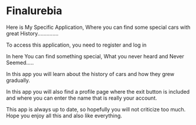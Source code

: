 # Finalurebia


Here is My Specific Application, Where you can find some special cars with great History..............

To access this application, you need to register and log in



In here You can find something special, What you never heard and Never Seemed.....


In this app you will learn about the history of cars and how they grew gradually.


In this app you will also find a profile page where the exit button is included and where you can enter the name that is really your account.



This app is always up to date, so hopefully you will not criticize too much. Hope you enjoy all this and also like everything.











